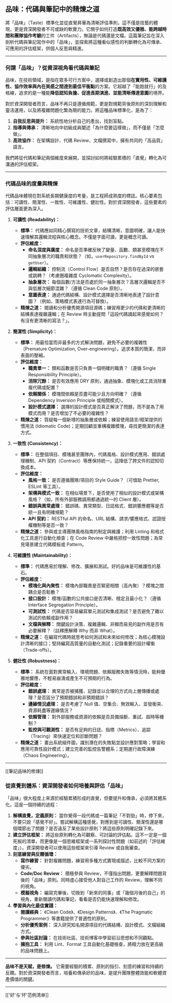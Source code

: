 ## 品味：代碼與筆記中的精煉之道

將「品味」（Taste）標準化並從直覺昇華為清晰評估準則，這不僅是技藝的體現，更是資深開發者不可或缺的軟實力。它關乎如何打造**既高效又優雅、能跨越時間和團隊協作考驗**的工件（Artifacts），無論是代碼還是文檔。這篇筆記旨在深入剖析代碼與筆記寫作中的「品味」，並探索將這種看似感性的判斷轉化為可傳承、可應用的評估框架，供個人反思與精進。

---

### 何謂「品味」？從資深視角看代碼與筆記

品味，在技術領域，是指在眾多可行方案中，選擇或創造出那個**在實用性、可維護性、協作效率與內在美感之間達到最佳平衡點**的方案。它超越了「能跑就行」的及格線，追求的是一種能**降低認知負擔、促進長期演進、並能清晰傳達意圖**的境界。

對於資深開發者而言，品味不再只是遵循規範，更是對規範背後原則的深刻理解和靈活運用，以及將複雜問題化繁為簡的能力。將這種品味標準化，是為了：
1.  **自我反思與提升：** 系統性地分析自己的產出，找到盲點。
2.  **指導與傳承：** 清晰地向中初級成員闡述「為什麼要這樣做」，而不僅是「怎麼做」。
3.  **高效協作：** 在架構設計、代碼 Review、文檔撰寫中，擁有共同的「高品質」語言。

我們將從代碼和筆記兩個維度來展開，並探討如何將經驗累積的「直覺」轉化為可溝通的評估框架。

---

### 代碼品味的度量與精煉

代碼品味體現在對系統長期健康度的考量，是工程師成熟度的標誌。核心要素包括：可讀性、簡潔性、一致性、可維護性、健壯性。對於資深開發者，這些要素的評估層面更為深入。

1.  **可讀性 (Readability)：**
    *   **標準：** 代碼應如同精心撰寫的技術文章，結構清晰，意圖明確，讓人能快速理解其邏輯流程與核心概念。不僅是字面可讀，更是概念可讀。
    *   **評估維度：**
        *   **命名深度與廣度：** 命名是否準確反映了變量、函數、類甚至模塊在不同抽象層次的職責和狀態？（如，`userRepository.findById` vs `getUser`）。
        *   **邏輯組織：** 控制流（Control Flow）是否自然？是否存在過深的嵌套或跳轉？（考慮圈複雜度 Cyclomatic Complexity）。
        *   **抽象層次：** 每個函數/方法是否處於同一抽象層次？高層次邏輯是否不與低層次細節混雜？（遵循 Clean Code 原則）。
        *   **意圖表達：** 通過代碼結構、設計模式選擇是否清晰地表達了設計意圖？（例如，策略模式表達行為可替換）。
    *   **精煉之道：** 閱讀和分析優秀開源項目源碼；練習用更少的代碼和更清晰的結構表達複雜邏輯；在 Review 時主動提問「這段代碼讀起來感覺如何？有沒有更清晰的寫法？」。

2.  **簡潔性 (Simplicity)：**
    *   **標準：** 用最恰當而非最多的方式解決問題，避免不必要的複雜性（Premature Optimization, Over-engineering）。追求本質的簡潔，而非表面的壓縮。
    *   **評估維度：**
        *   **職責單一：** 類和函數是否只負責一個明確的職責？（遵循 Single Responsibility Principle）。
        *   **消除冗餘：** 是否有效應用 DRY 原則，通過抽象、模塊化或工具消除重複代碼或配置？
        *   **依賴關係：** 模塊間依賴是否盡可能少且方向明確？（遵循 Dependency Inversion Principle 或相關模式）。
        *   **設計模式選擇：** 選擇的設計模式是否真正解決了問題，而不是為了用模式而用？是否增加了不必要的複雜性？
    *   **精煉之道：** 質疑每一個新增的抽象層或依賴；練習使用語言/框架提供的慣用法 (Idiomatic Code)；定期回顧並重構複雜模塊，尋找更簡潔的表達方式。

3.  **一致性 (Consistency)：**
    *   **標準：** 在整個項目、模塊甚至團隊內，代碼風格、設計模式應用、錯誤處理機制、API 契約（Contract）等應保持統一。這降低了跨文件的認知切換成本。
    *   **評估維度：**
        *   **風格一致：** 是否遵循團隊/項目的 Style Guide？（可借助 Prettier, ESLint 等工具）。
        *   **架構與模式一致：** 在相似場景下，是否使用了相似的設計模式或架構風格？（如，所有外部服務調用都通過統一的 Client 層）。
        *   **錯誤與異常處理：** 錯誤碼、異常類型、日誌格式、錯誤響應體等是否統一且有明確規範？
        *   **API 契約：** RESTful API 的命名、URL 結構、請求/響應格式、認證授權機制等是否一致？
    *   **精煉之道：** 參與或主導團隊風格指南的制定與維護；利用 Linting 和格式化工具進行自動化檢查；在 Code Review 中嚴格把控一致性問題；為常見場景建立代碼模板或 Pattern。

4.  **可維護性 (Maintainability)：**
    *   **標準：** 代碼應易於理解、修改、擴展和測試。好的品味是可維護性的基石。
    *   **評估維度：**
        *   **模塊化與內聚性：** 模塊內部職責是否緊密相關（高內聚）？模塊之間耦合是否鬆散？
        *   **接口設計：** 模塊/函數的公共接口是否清晰、穩定且最小化？（遵循 Interface Segregation Principle）。
        *   **可測試性：** 代碼是否容易編寫單元測試和集成測試？是否避免了難以測試的依賴或副作用？
        *   **文檔與解釋：** 關鍵設計決策、複雜邏輯、非顯而易見的副作用是否有必要解釋？（註釋應解釋 Why 而非 What）。
    *   **精煉之道：** 在編寫代碼時就思考如何測試和未來如何修改；為核心模塊設計清晰的接口；堅持編寫高質量的自動化測試；記錄重要的設計權衡（Trade-offs）。

5.  **健壯性 (Robustness)：**
    *   **標準：** 系統在面對異常輸入、環境問題、依賴服務失敗等情況時，能夠優雅地響應，不輕易崩潰或產生不可預期的行為。
    *   **評估維度：**
        *   **錯誤處理：** 異常是否被捕獲、記錄並以合理的方式向上層傳播或處理？是否區分了預期錯誤和非預期錯誤？
        *   **邊緣情況處理：** 是否考慮了 Null 值、空集合、無效輸入、並發衝突、資源耗盡等邊緣情況？
        *   **依賴管理：** 對外部服務或資源的依賴是否具備熔斷、重試、超時等機制？
        *   **監控與可觀測性：** 是否有足夠的日誌、指標（Metrics）、追踪（Tracing）來快速定位和診斷問題？
    *   **精煉之道：** 畫出系統組件圖，識別潛在的失敗點並設計應對策略；學習和應用可靠性設計模式；建立完善的監控告警體系；定期進行故障演練（Chaos Engineering）。

---

[[筆記品味的修煉]]

### 從直覺到體系：資深開發者如何培養與評估「品味」

「品味」很大程度上來源於經驗累積形成的直覺，但要提升和傳承，必須將其體系化。這是一個持續的過程：

1.  **解構直覺，定義原則：** 當你覺得一段代碼或一篇筆記「不對勁」時，停下來，不要只說「感覺不好」。嘗試解構這種感覺，對應到是可讀性、簡潔性還是哪個環節出了問題？是否違反了某些設計原則？將這些原則明確記錄下來。
2.  **建立評估框架：** 將這些原則轉化為可觀察、可討論的評估點。這不一定是一個死板的清單，而更像是一個思維框架或一系列探討性問題（如前述的「評估維度」）。資深開發者可以使用這些框架來引導 Review 或自我審查。
3.  **刻意練習與反饋循環：**
    *   **寫作練習：** 針對複雜問題，練習用多種方式實現或描述，比較不同方案的優劣。
    *   **Code/Doc Review：** 積極參與 Review，不僅指出問題，更要解釋問題背後的「品味」原則。同時虛心接受他人對自己工作的 Review，理解不同的視角。
    *   **模擬視角：** 編寫完畢後，切換到「新來的同事」或「幾個月後的自己」的視角，重新閱讀代碼和筆記，看看是否仍能快速理解和修改。
4.  **學習與內化最佳實踐：**
    *   **閱讀經典：** 《Clean Code》、《Design Patterns》、《The Pragmatic Programmer》等書籍提供了普適性的原則。
    *   **分析優秀案例：** 深入研究知名開源項目的代碼結構、設計模式、文檔組織方式。
    *   **參與社區討論：** 在技術社區、技術博客中學習前沿思想和不同觀點。
    *   **擁抱工具：** 利用 Lint、Format 工具自動化基礎檢查，將精力放在更高級的品味問題上。

---

**品味不是天賦，是修煉。** 它需要經驗的積累、原則的指引、刻意的練習和持續的反饋。對於資深開發者而言，培養和傳承好的品味，是提升團隊整體效能和軟體資產價值的關鍵。

---

[['好'与'坏'范例清单]]